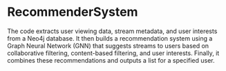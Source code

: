 # RecommenderSystem

The code extracts user viewing data, stream metadata, and user interests from a Neo4j database. It then builds a recommendation system using a Graph Neural Network (GNN) that suggests streams to users based on collaborative filtering, content-based filtering, and user interests. Finally, it combines these recommendations and outputs a list for a specified user.

